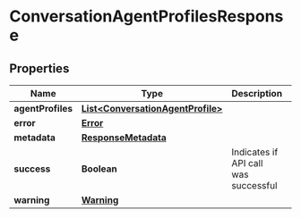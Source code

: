 

# ConversationAgentProfilesResponse


## Properties

| Name | Type | Description | Notes |
|------------ | ------------- | ------------- | -------------|
|**agentProfiles** | [**List&lt;ConversationAgentProfile&gt;**](ConversationAgentProfile.md) |  |  [optional] |
|**error** | [**Error**](Error.md) |  |  [optional] |
|**metadata** | [**ResponseMetadata**](ResponseMetadata.md) |  |  [optional] |
|**success** | **Boolean** | Indicates if API call was successful |  [optional] |
|**warning** | [**Warning**](Warning.md) |  |  [optional] |



